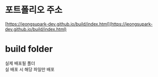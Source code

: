# 포트폴리오 주소
[https://jeongsupark-dev.github.io/build/index.html](https://jeongsupark-dev.github.io/build/index.html)


# build folder
실제 배포될 폴더<br/>
실 배포 시 해당 파일만 배포
